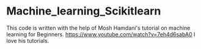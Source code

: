# Machine_learning_Scikitlearn
This code is written with the help of Mosh Hamdani's tutorial on machine learning for Beginners.
https://www.youtube.com/watch?v=7eh4d6sabA0
I love his tutorials.
